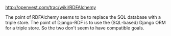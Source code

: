 http://openvest.com/trac/wiki/RDFAlchemy

The point of RDFAlchemy seems to be to replace the SQL database with a triple store. The point of Django-RDF is to use the (SQL-based) Django ORM for a triple store. So the two don't seem to have compatible goals.